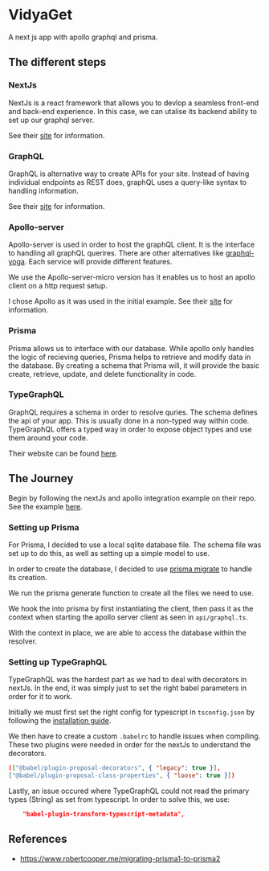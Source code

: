 # VidyaGet

A next js app with apollo graphql and prisma.

## The different steps

### NextJs

NextJs is a react framework that allows you to devlop a seamless front-end and back-end experience. In this case, we can utalise its backend ability to set up our graphql server.

See their [site](https://nextjs.org/) for information.

### GraphQL

GraphQL is alternative way to create APIs for your site. Instead of having individual endpoints as REST does, graphQL uses a query-like syntax to handling information.

See their [site](https://graphql.org/) for information.

### Apollo-server

Apollo-server is used in order to host the graphQL client. It is the interface to handling all graphQL querires. There are other alternatives like [graphql-yoga](https://github.com/prisma-labs/graphql-yoga). Each service will provide different features.

We use the Apollo-server-micro version has it enables us to host an apollo client on a http request setup.

I chose Apollo as it was used in the initial example. See their [site](https://www.apollographql.com/) for information.

### Prisma

Prisma allows us to interface with our database. While apollo only handles the logic of recieving queries, Prisma helps to retrieve and modify data in the database. By creating a schema that Prisma will, it will provide the basic create, retrieve, update, and delete functionality in code.

### TypeGraphQL

GraphQL requires a schema in order to resolve quries. The schema defines the api of your app. This is usually done in a non-typed way within code. TypeGraphQL offers a typed way in order to expose object types and use them around your code.

Their website can be found [here](https://typegraphql.com/).

## The Journey

Begin by following the nextJs and apollo integration example on their repo. See the example [here](https://github.com/vercel/next.js/tree/canary/examples/api-routes-apollo-server-and-client).

### Setting up Prisma

For Prisma, I decided to use a local sqlite database file. The schema file was set up to do this, as well as setting up a simple model to use.

In order to create the database, I decided to use [prisma migrate](https://www.prisma.io/docs/reference/tools-and-interfaces/prisma-migrate) to handle its creation.

We run the prisma generate function to create all the files we need to use.

We hook the into prisma by first instantiating the client, then pass it as the context when starting the apollo server client as seen in `api/graphql.ts`.

With the context in place, we are able to access the database within the resolver.

### Setting up TypeGraphQL

TypeGraphQL was the hardest part as we had to deal with decorators in nextJs. In the end, it was simply just to set the right babel parameters in order for it to work.

Initially we must first set the right config for typescript in `tsconfig.json` by following the [installation guide](https://typegraphql.com/docs/installation.html).

We then have to create a custom `.babelrc` to handle issues when compiling. These two plugins were needed in order for the nextJs to understand the decorators.

```json
(["@babel/plugin-proposal-decorators", { "legacy": true }],
["@babel/plugin-proposal-class-properties", { "loose": true }])
```

Lastly, an issue occured where TypeGraphQL could not read the primary types (String) as set from typescript. In order to solve this, we use:

```json
    "babel-plugin-transform-typescript-metadata",
```

## References

- https://www.robertcooper.me/migrating-prisma1-to-prisma2
